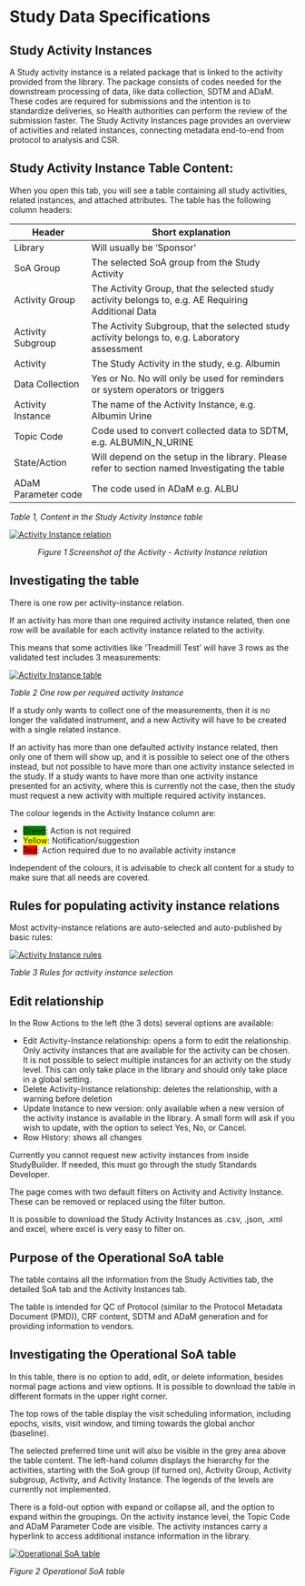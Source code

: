 # Study Data Specifications

## Study Activity Instances

A Study activity instance is a related package that is linked to the activity provided from the library. The package consists of codes needed for the downstream processing of data, like data collection, SDTM and ADaM. These codes are required for submissions and the intention is to standardize deliveries, so Health authorities can perform the review of the submission faster.
The Study Activity Instances page provides an overview of activities and related instances, connecting metadata end-to-end from protocol to analysis and CSR.

## Study Activity Instance Table Content: 

When you open this tab, you will see a table containing all study activities, related instances, and attached attributes. The table has the following column headers:

| Header  | Short explanation   |
|---------|---------------------|
| Library | Will usually be ‘Sponsor’ |
| SoA Group | The selected SoA group from the Study Activity |
| Activity Group | The Activity Group, that the selected study activity belongs to, e.g. AE Requiring Additional Data |
| Activity Subgroup | The Activity Subgroup, that the selected study activity belongs to, e.g. Laboratory assessment |
| Activity | The Study Activity in the study, e.g. Albumin |
| Data Collection | Yes or No. No will only be used for reminders or system operators or triggers |
| Activity Instance | The name of the Activity Instance, e.g. Albumin Urine |
| Topic Code | Code used to convert collected data to SDTM, e.g. ALBUMIN_N_URINE |
| State/Action | Will depend on the setup in the library. Please refer to section named Investigating the table |
| ADaM Parameter code | The code used in ADaM e.g. ALBU |

*Table 1, Content in the Study Activity Instance table*


[![Activity Instance relation](~@source/images/user_guides/data_specifications_01.png)](../../../images/user_guides/data_specifications_01.png)

*<p style="text-align: center;">Figure 1 Screenshot of the Activity - Activity Instance relation</p>*

## Investigating the table

There is one row per activity-instance relation.

If an activity has more than one required activity instance related, then one row will be available for each activity instance related to the activity.

This means that some activities like ‘Treadmill Test’ will have 3 rows as the validated test includes 3 measurements:

[![Activity Instance table](~@source/images/user_guides/data_specifications_02.png)](../../../images/user_guides/data_specifications_02.png)

*<p style="text-align: left;">Table 2 One row per required activity Instance</p>*

If a study only wants to collect one of the measurements, then it is no longer the validated instrument, and a new Activity will have to be created with a single related instance.

If an activity has more than one defaulted activity instance related, then only one of them will show up, and it is possible to select one of the others instead, but not possible to have more than one activity instance selected in the study. If a study wants to have more than one activity instance presented for an activity, where this is currently not the case, then the study must request a new activity with multiple required activity instances.

The colour legends in the Activity Instance column are:
- <font style="background-color:green;">Green</font>: Action is not required
- <font style="background-color:yellow;">Yellow</font>: Notification/suggestion
- <font style="background-color:red;">Red</font>: Action required due to no available activity instance

Independent of the colours, it is advisable to check all content for a study to make sure that all needs are covered.

## Rules for populating activity instance relations

Most activity-instance relations are auto-selected and auto-published by basic rules:

[![Activity Instance rules](~@source/images/user_guides/data_specifications_03.png)](../../../images/user_guides/data_specifications_03.png)

*<p style="text-align: left;">Table 3 Rules for activity instance selection</p>*

## Edit relationship

In the Row Actions to the left (the 3 dots) several options are available:
- Edit Activity-Instance relationship: opens a form to edit the relationship. Only activity instances that are available for the activity can be chosen. It is not possible to select multiple instances for an activity on the study level. This can only take place in the library and should only take place in a global setting. 
- Delete Activity-Instance relationship: deletes the relationship, with a warning before deletion
- Update Instance to new version: only available when a new version of the activity instance is available in the library. A small form will ask if you wish to update, with the option to select Yes, No, or Cancel.
- Row History: shows all changes

Currently you cannot request new activity instances from inside StudyBuilder. If needed, this must go through the study Standards Developer.

The page comes with two default filters on Activity and Activity Instance. These can be removed or replaced using the filter button.

It is possible to download the Study Activity Instances as .csv, .json, .xml and excel, where excel is very easy to filter on.  


## Purpose of the Operational SoA table

The table contains all the information from the Study Activities tab, the detailed SoA tab and the Activity Instances tab. 

The table is intended for QC of Protocol (similar to the Protocol Metadata Document (PMD)), CRF content, SDTM and ADaM generation and for providing information to vendors.

## Investigating the Operational SoA table

In this table, there is no option to add, edit, or delete information, besides normal page actions and view options. It is possible to download the table in different formats in the upper right corner.

The top rows of the table display the visit scheduling information, including epochs, visits, visit window, and timing towards the global anchor (baseline).

The selected preferred time unit will also be visible in the grey area above the table content.
The left-hand column displays the hierarchy for the activities, starting with the SoA group (if turned on), Activity Group, Activity subgroup, Activity, and Activity Instance. The legends of the levels are currently not implemented.

There is a fold-out option with expand or collapse all, and the option to expand within the groupings.
On the activity instance level, the Topic Code and ADaM Parameter Code are visible. The activity instances carry a hyperlink to access additional instance information in the library.


[![Operational SoA table](~@source/images/user_guides/data_specifications_04.png)](../../../images/user_guides/data_specifications_04.png)

*<p style="text-align: left;">Figure 2 Operational SoA table</p>*




